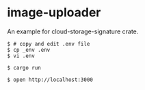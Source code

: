 # image-uploader

An example for cloud-storage-signature crate.

```console
$ # copy and edit .env file
$ cp _env .env
$ vi .env

$ cargo run

$ open http://localhost:3000
```
